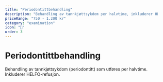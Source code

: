 ```yaml
---
title: "Periodontittbehandling"
description: "Behandling av tannkjøttsykdom per halvtime, inkluderer HELFO-refusjon"
priceRange: "750 - 1.200 kr"
category: "examination"
icon: "🦷"
order: 3
---
```


# Periodontittbehandling

Behandling av tannkjøttsykdom (periodontitt) som utføres per halvtime. Inkluderer HELFO-refusjon.